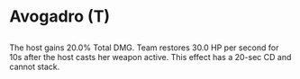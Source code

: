 # Avogadro (T)

## 

The host gains 20.0% Total DMG. Team restores 30.0 HP per second for 10s after the host casts her weapon active. This effect has a 20-sec CD and cannot stack.